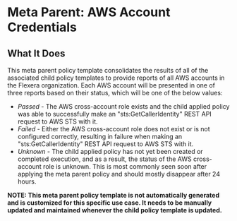 # Meta Parent: AWS Account Credentials

## What It Does

This meta parent policy template consolidates the results of all of the associated child policy templates to provide reports of all AWS accounts in the Flexera organization. Each AWS account will be presented in one of three reports based on their status, which will be one of the below values:

- *Passed* - The AWS cross-account role exists and the child applied policy was able to successfully make an "sts:GetCallerIdentity" REST API request to AWS STS with it.
- *Failed* - Either the AWS cross-account role does not exist or is not configured correctly, resulting in failure when making an "sts:GetCallerIdentity" REST API request to AWS STS with it.
- *Unknown* - The child applied policy has not yet been created or completed execution, and as a result, the status of the AWS cross-account role is unknown. This is most commonly seen soon after applying the meta parent policy and should mostly disappear after 24 hours.

__NOTE: This meta parent policy template is not automatically generated and is customized for this specific use case. It needs to be manually updated and maintained whenever the child policy template is updated.__
